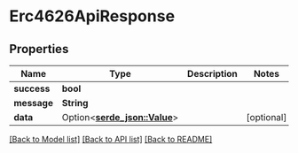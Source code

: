 # Erc4626ApiResponse

## Properties

Name | Type | Description | Notes
------------ | ------------- | ------------- | -------------
**success** | **bool** |  | 
**message** | **String** |  | 
**data** | Option<[**serde_json::Value**](.md)> |  | [optional]

[[Back to Model list]](../README.md#documentation-for-models) [[Back to API list]](../README.md#documentation-for-api-endpoints) [[Back to README]](../README.md)


